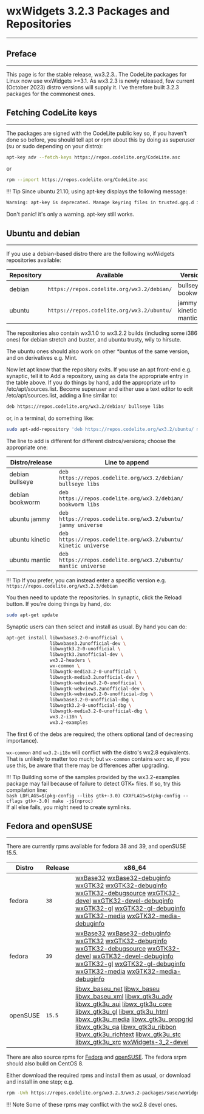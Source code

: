 # wxWidgets 3.2.3 Packages and Repositories
---

## Preface
---

This page is for the stable release, wx3.2.3.. The CodeLite packages for Linux now use wxWidgets >=3.1. As wx3.2.3 is newly released, few current (October 2023) distro versions will supply it. I've therefore built 3.2.3 packages for the commonest ones.

## Fetching CodeLite keys
---

The packages are signed with the CodeLite public key so, if you haven't done so before, you should tell apt or rpm about this by doing as superuser (su or sudo depending on your distro): 

```bash
apt-key adv --fetch-keys https://repos.codelite.org/CodeLite.asc
```

or

```bash
rpm --import https://repos.codelite.org/CodeLite.asc
```


!!! Tip
  Since ubuntu 21.10, using apt-key displays the following message:
  ```bash
  Warning: apt-key is deprecated. Manage keyring files in trusted.gpg.d instead (see apt-key(8))
  ```
  Don't panic! it's only a warning. apt-key still works.


## Ubuntu and debian
---

If you use a debian-based distro there are the following wxWidgets repositories available: 

Repository | Available | Versions | Component
-----------|-----------|----------|-----------
debian	| `https://repos.codelite.org/wx3.2/debian/` | bullseye bookworm | libs
ubuntu | `https://repos.codelite.org/wx3.2/ubuntu/` |  jammy kinetic mantic | universe


The repositories also contain wx3.1.0 to wx3.2.2 builds (including some i386 ones) for debian stretch and buster, and ubuntu trusty, wily to hirsute.

The ubuntu ones should also work on other *buntus of the same version, and on derivatives e.g. Mint.

Now let apt know that the repository exits. If you use an apt front-end e.g. synaptic, tell it to Add a repository, using as data the appropriate entry in the table above. If you do things by hand, add the appropriate url to /etc/apt/sources.list. Become superuser and either use a text editor to edit /etc/apt/sources.list, adding a line similar to:

```bash
deb https://repos.codelite.org/wx3.2/debian/ bullseye libs
```

or, in a terminal, do something like: 

```bash
sudo apt-add-repository 'deb https://repos.codelite.org/wx3.2/ubuntu/ mantic universe'
```

The line to add is different for different distros/versions; choose the appropriate one: 

Distro/release | Line to append
---------------|-------------------
debian bullseye| `deb https://repos.codelite.org/wx3.2/debian/ bullseye libs`
debian bookworm| `deb https://repos.codelite.org/wx3.2/debian/ bookworm libs`
ubuntu jammy | `deb https://repos.codelite.org/wx3.2/ubuntu/ jammy universe`
ubuntu kinetic| `deb https://repos.codelite.org/wx3.2/ubuntu/ kinetic universe`
ubuntu mantic| `deb https://repos.codelite.org/wx3.2/ubuntu/ mantic universe`

!!! Tip
If you prefer, you can instead enter a specific version e.g. `https://repos.codelite.org/wx3.2.3/debian`

You then need to update the repositories. In synaptic, click the Reload button. If you're doing things by hand, do: 

```bash
sudo apt-get update
```

Synaptic users can then select and install as usual. By hand you can do: 

```bash
apt-get install libwxbase3.2-0-unofficial \
                libwxbase3.2unofficial-dev \
                libwxgtk3.2-0-unofficial \
                libwxgtk3.2unofficial-dev \
                wx3.2-headers \
                wx-common \
                libwxgtk-media3.2-0-unofficial \
                libwxgtk-media3.2unofficial-dev \
                libwxgtk-webview3.2-0-unofficial \
                libwxgtk-webview3.2unofficial-dev \
                libwxgtk-webview3.2-0-unofficial-dbg \
                libwxbase3.2-0-unofficial-dbg \
                libwxgtk3.2-0-unofficial-dbg \
                libwxgtk-media3.2-0-unofficial-dbg \
                wx3.2-i18n \
                wx3.2-examples
```

The first 6 of the debs are required; the others optional (and of decreasing importance). 

`wx-common` and `wx3.2-i18n` will conflict with the distro's wx2.8 equivalents. That is unlikely to matter too much; 
but `wx-common` contains `wxrc` so, if you use this, be aware that there may be differences after upgrading. 


!!! Tip
    Building some of the samples provided by the wx3.2-examples package may fail because of failure to detect GTK+ files. If so, try this compilation line:  
    ```bash
    LDFLAGS=$(pkg-config --libs gtk+-3.0) CXXFLAGS=$(pkg-config --cflags gtk+-3.0) make -j$(nproc)
    ```  
    If all else fails, you might need to create symlinks.

## Fedora and openSUSE
---
There are currently rpms available for fedora 38 and 39,  and openSUSE 15.5.

Distro|Release|x86_64
------|-------|------
fedora|`38`|[wxBase32][2] [wxBase32-debuginfo][26] [wxGTK32][3] [wxGTK32-debuginfo][7] [wxGTK32-debugsource][27] [wxGTK32-devel][4] [wxGTK32-devel-debuginfo][28] [wxGTK32-gl][5] [wxGTK32-gl-debuginfo][29] [wxGTK32-media][6] [wxGTK32-media-debuginfo][30] 
fedora| `39`|[wxBase32][32] [wxBase32-debuginfo][41] [wxGTK32][33] [wxGTK32-debuginfo][37] [wxGTK32-debugsource][42] [wxGTK32-devel][34] [wxGTK32-devel-debuginfo][43] [wxGTK32-gl][35] [wxGTK32-gl-debuginfo][44] [wxGTK32-media][36] [wxGTK32-media-debuginfo][45]
openSUSE|`15.5`|[libwx_baseu_net][8] [libwx_baseu][9] [libwx_baseu_xml][10] [libwx_gtk3u_adv][11] [libwx_gtk3u_aui][12] [libwx_gtk3u_core][13] [libwx_gtk3u_gl][14]  [libwx_gtk3u_html][15] [libwx_gtk3u_media][16] [libwx_gtk3u_propgrid][17] [libwx_gtk3u_qa][18] [libwx_gtk3u_ribbon][19] [libwx_gtk3u_richtext][20] [libwx_gtk3u_stc][21]  [libwx_gtk3u_xrc][23] [wxWidgets-3_2-devel][24] 

There are also source rpms for [Fedora][51] and [openSUSE][52]. The fedora srpm should also build on CentOS 8. 

Either download the required rpms and install them as usual, or download and install in one step; e.g. 

```bash
rpm -Uvh https://repos.codelite.org/wx3.2.3/wx3.2-packages/suse/wxWidgets-3_2-3.2.3-0.src.rpm
```


!!! Note
    Some of these rpms may conflict with the wx2.8 devel ones. 

 [1]: https://forums.wxwidgets.org/viewtopic.php?f=19&t=47403&p=200198#p200198
 [2]: https://repos.codelite.org/wx3.2.3/wx3.2-packages/fedora/38/wxBase32-3.2.3-1.fc38.x86_64.rpm
 [3]: https://repos.codelite.org/wx3.2.3/wx3.2-packages/fedora/38/wxGTK32-3.2.3-1.fc38.x86_64.rpm
 [4]: https://repos.codelite.org/wx3.2.3/wx3.2-packages/fedora/38/wxGTK32-devel-3.2.3-1.fc38.x86_64.rpm
 [5]: https://repos.codelite.org/wx3.2.3/wx3.2-packages/fedora/38/wxGTK32-gl-3.2.3-1.fc38.x86_64.rpm
 [6]: https://repos.codelite.org/wx3.2.3/wx3.2-packages/fedora/38/wxGTK32-media-3.2.3-1.fc38.x86_64.rpm
 [7]: https://repos.codelite.org/wx3.2.3/wx3.2-packages/fedora/38/wxGTK32-debuginfo-3.2.3-1.fc38.x86_64.rpm
 [8]: https://repos.codelite.org/wx3.2.3/wx3.2-packages/suse/15.5/libwx_baseu_net-suse15-3.2.3-0.x86_64.rpm
 [9]: https://repos.codelite.org/wx3.2.3/wx3.2-packages/suse/15.5/libwx_baseu-suse15-3.2.3-0.x86_64.rpm
 [10]: https://repos.codelite.org/wx3.2.3/wx3.2-packages/suse/15.5/libwx_baseu_xml-suse15-3.2.3-0.x86_64.rpm
 [11]: https://repos.codelite.org/wx3.2.3/wx3.2-packages/suse/15.5/libwx_gtk3u_adv-suse15-3.2.3-0.x86_64.rpm
 [12]: https://repos.codelite.org/wx3.2.3/wx3.2-packages/suse/15.5/libwx_gtk3u_aui-suse15-3.2.3-0.x86_64.rpm
 [13]: https://repos.codelite.org/wx3.2.3/wx3.2-packages/suse/15.5/libwx_gtk3u_core-suse15-3.2.3-0.x86_64.rpm
 [14]: https://repos.codelite.org/wx3.2.3/wx3.2-packages/suse/15.5/libwx_gtk3u_gl-suse15-3.2.3-0.x86_64.rpm
 [15]: https://repos.codelite.org/wx3.2.3/wx3.2-packages/suse/15.5/libwx_gtk3u_html-suse15-3.2.3-0.x86_64.rpm
 [16]: https://repos.codelite.org/wx3.2.3/wx3.2-packages/suse/15.5/libwx_gtk3u_media-suse15-3.2.3-0.x86_64.rpm
 [17]: https://repos.codelite.org/wx3.2.3/wx3.2-packages/suse/15.5/libwx_gtk3u_propgrid-suse15-3.2.3-0.x86_64.rpm
 [18]: https://repos.codelite.org/wx3.2.3/wx3.2-packages/suse/15.5/libwx_gtk3u_qa-suse15-3.2.3-0.x86_64.rpm
 [19]: https://repos.codelite.org/wx3.2.3/wx3.2-packages/suse/15.5/libwx_gtk3u_ribbon-suse15-3.2.3-0.x86_64.rpm
 [20]: https://repos.codelite.org/wx3.2.3/wx3.2-packages/suse/15.5/libwx_gtk3u_richtext-suse15-3.2.3-0.x86_64.rpm
 [21]: https://repos.codelite.org/wx3.2.3/wx3.2-packages/suse/15.5/libwx_gtk3u_stc-suse15-3.2.3-0.x86_64.rpm
 [22]: https://repos.codelite.org/wx3.2.3/wx3.2-packages/suse/15.5/libwx_gtk3u_webview-suse15-3.2.3-0.x86_64.rpm
 [23]: https://repos.codelite.org/wx3.2.3/wx3.2-packages/suse/15.5/libwx_gtk3u_xrc-suse15-3.2.3-0.x86_64.rpm
 [24]: https://repos.codelite.org/wx3.2.3/wx3.2-packages/suse/15.5/wxWidgets-3_2-devel-3.2.3-0.x86_64.rpm
 [25]: https://repos.codelite.org/wx3.2.3/wx3.2-packages/suse/15.5/wxWidgets-3_2-plugin-sound_sdlu-3_2-3.2.3-0.x86_64.rpm

 [26]: https://repos.codelite.org/wx3.2.3/wx3.2-packages/fedora/38/wxBase32-debuginfo-3.2.3-1.fc38.x86_64.rpm
 [27]: https://repos.codelite.org/wx3.2.3/wx3.2-packages/fedora/38/wxGTK32-debugsource-3.2.3-1.fc38.x86_64.rpm
 [28]: https://repos.codelite.org/wx3.2.3/wx3.2-packages/fedora/38/wxGTK32-devel-debuginfo-3.2.3-1.fc38.x86_64.rpm
 [29]: https://repos.codelite.org/wx3.2.3/wx3.2-packages/fedora/38/wxGTK32-gl-debuginfo-3.2.3-1.fc38.x86_64.rpm
 [30]: https://repos.codelite.org/wx3.2.3/wx3.2-packages/fedora/38/wxGTK32-media-debuginfo-3.2.3-1.fc38.x86_64.rpm

 [32]: https://repos.codelite.org/wx3.2.3/wx3.2-packages/fedora/39/wxBase32-3.2.3-1.fc39.x86_64.rpm
 [33]: https://repos.codelite.org/wx3.2.3/wx3.2-packages/fedora/39/wxGTK32-3.2.3-1.fc39.x86_64.rpm
 [34]: https://repos.codelite.org/wx3.2.3/wx3.2-packages/fedora/39/wxGTK32-devel-3.2.3-1.fc39.x86_64.rpm
 [35]: https://repos.codelite.org/wx3.2.3/wx3.2-packages/fedora/39/wxGTK32-gl-3.2.3-1.fc39.x86_64.rpm
 [36]: https://repos.codelite.org/wx3.2.3/wx3.2-packages/fedora/39/wxGTK32-media-3.2.3-1.fc39.x86_64.rpm
 [37]: https://repos.codelite.org/wx3.2.3/wx3.2-packages/fedora/39/wxGTK32-debuginfo-3.2.3-1.fc39.x86_64.rpm
 
 [41]: https://repos.codelite.org/wx3.2.3/wx3.2-packages/fedora/39/wxBase32-debuginfo-3.2.3-1.fc39.x86_64.rpm
 [42]: https://repos.codelite.org/wx3.2.3/wx3.2-packages/fedora/39/wxGTK32-debugsource-3.2.3-1.fc39.x86_64.rpm
 [43]: https://repos.codelite.org/wx3.2.3/wx3.2-packages/fedora/39/wxGTK32-devel-debuginfo-3.2.3-1.fc39.x86_64.rpm
 [44]: https://repos.codelite.org/wx3.2.3/wx3.2-packages/fedora/39/wxGTK32-gl-debuginfo-3.2.3-1.fc39.x86_64.rpm
 [45]: https://repos.codelite.org/wx3.2.3/wx3.2-packages/fedora/39/wxGTK32-media-debuginfo-3.2.3-1.fc39.x86_64.rpm
 
 [51]: https://repos.codelite.org/wx3.2.3/wx3.2-packages/fedora/wxGTK32-3.2.3-1.fc.src.rpm
 [52]: https://repos.codelite.org/wx3.2.3/wx3.2-packages/suse/wxWidgets-3_2-3.2.3-0.src.rpm

